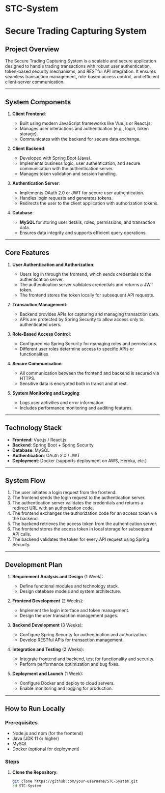 # STC-System
# Secure Trading Capturing System

## Project Overview

The Secure Trading Capturing System is a scalable and secure application designed to handle trading transactions with robust user authentication, token-based security mechanisms, and RESTful API integration. It ensures seamless transaction management, role-based access control, and efficient client-server communication.

---

## System Components

1. **Client Frontend**:
   - Built using modern JavaScript frameworks like Vue.js or React.js.
   - Manages user interactions and authentication (e.g., login, token storage).
   - Communicates with the backend for secure data exchange.

2. **Client Backend**:
   - Developed with Spring Boot (Java).
   - Implements business logic, user authentication, and secure communication with the authentication server.
   - Manages token validation and session handling.

3. **Authentication Server**:
   - Implements OAuth 2.0 or JWT for secure user authentication.
   - Handles login requests and generates tokens.
   - Redirects the user to the client application with authorization tokens.

4. **Database**:
   - **MySQL** for storing user details, roles, permissions, and transaction data.
   - Ensures data integrity and supports efficient query operations.

---

## Core Features

1. **User Authentication and Authorization**:
   - Users log in through the frontend, which sends credentials to the authentication server.
   - The authentication server validates credentials and returns a JWT token.
   - The frontend stores the token locally for subsequent API requests.

2. **Transaction Management**:
   - Backend provides APIs for capturing and managing transaction data.
   - APIs are protected by Spring Security to allow access only to authenticated users.

3. **Role-Based Access Control**:
   - Configured via Spring Security for managing roles and permissions.
   - Different user roles determine access to specific APIs or functionalities.

4. **Secure Communication**:
   - All communication between the frontend and backend is secured via HTTPS.
   - Sensitive data is encrypted both in transit and at rest.

5. **System Monitoring and Logging**:
   - Logs user activities and error information.
   - Includes performance monitoring and auditing features.

---

## Technology Stack

- **Frontend**: Vue.js / React.js
- **Backend**: Spring Boot + Spring Security
- **Database**: MySQL
- **Authentication**: OAuth 2.0 / JWT
- **Deployment**: Docker (supports deployment on AWS, Heroku, etc.)

---

## System Flow

1. The user initiates a login request from the frontend.
2. The frontend sends the login request to the authentication server.
3. The authentication server validates the credentials and returns a redirect URL with an authorization code.
4. The frontend exchanges the authorization code for an access token via the backend.
5. The backend retrieves the access token from the authentication server.
6. The frontend stores the access token in local storage for subsequent API calls.
7. The backend validates the token for every API request using Spring Security.

---

## Development Plan

1. **Requirement Analysis and Design** (1 Week):
   - Define functional modules and technology stack.
   - Design database models and system architecture.

2. **Frontend Development** (2 Weeks):
   - Implement the login interface and token management.
   - Design the user transaction management pages.

3. **Backend Development** (3 Weeks):
   - Configure Spring Security for authentication and authorization.
   - Develop RESTful APIs for transaction management.

4. **Integration and Testing** (2 Weeks):
   - Integrate frontend and backend, test for functionality and security.
   - Perform performance optimization and bug fixes.

5. **Deployment and Launch** (1 Week):
   - Configure Docker and deploy to cloud servers.
   - Enable monitoring and logging for production.

---

## How to Run Locally

### Prerequisites

- Node.js and npm (for the frontend)
- Java (JDK 11 or higher)
- MySQL
- Docker (optional for deployment)

### Steps

1. **Clone the Repository**:
   ```bash
   git clone https://github.com/your-username/STC-System.git
   cd STC-System
